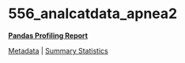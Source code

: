 # 556_analcatdata_apnea2

[**Pandas Profiling Report**](https://epistasislab.github.io/pmlb/profile/556_analcatdata_apnea2.html)

[Metadata](metadata.yaml) | [Summary Statistics](summary_stats.tsv)

